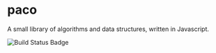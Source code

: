 # paco

A small library of algorithms and data structures, written in Javascript.

![Build Status Badge](https://circleci.com/gh/murshidazher/paco/tree/master.svg?style=shield)
